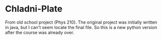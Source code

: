 # Chladni-Plate
From old school project (Phys 210). The original project was initially written in java, but I can't seem locate the final file. So this is a new python version after the course was already over.
